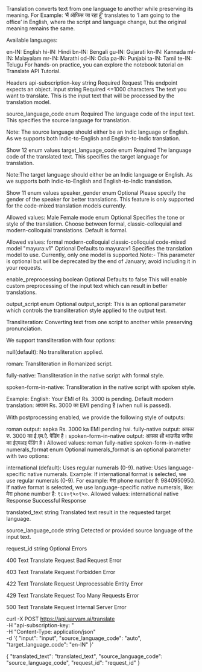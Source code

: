 Translation converts text from one language to another while preserving its meaning. For Example: ‘मैं ऑफिस जा रहा हूँ’ translates to ‘I am going to the office’ in English, where the script and language change, but the original meaning remains the same.

Available languages:

en-IN: English
hi-IN: Hindi
bn-IN: Bengali
gu-IN: Gujarati
kn-IN: Kannada
ml-IN: Malayalam
mr-IN: Marathi
od-IN: Odia
pa-IN: Punjabi
ta-IN: Tamil
te-IN: Telugu
For hands-on practice, you can explore the notebook tutorial on Translate API Tutorial.

Headers
api-subscription-key
string
Required
Request
This endpoint expects an object.
input
string
Required
<=1000 characters
The text you want to translate. This is the input text that will be processed by the translation model.

source_language_code
enum
Required
The language code of the input text. This specifies the source language for translation.

Note: The source language should either be an Indic language or English. As we supports both Indic-to-English and English-to-Indic translation.


Show 12 enum values
target_language_code
enum
Required
The language code of the translated text. This specifies the target language for translation.

Note:The target language should either be an Indic language or English. As we supports both Indic-to-English and English-to-Indic translation.


Show 11 enum values
speaker_gender
enum
Optional
Please specify the gender of the speaker for better translations. This feature is only supported for the code-mixed translation models currently.

Allowed values:
Male
Female
mode
enum
Optional
Specifies the tone or style of the translation. Choose between formal, classic-colloquial and modern-colloquial translations. Default is formal.

Allowed values:
formal
modern-colloquial
classic-colloquial
code-mixed
model
"mayura:v1"
Optional
Defaults to mayura:v1
Specifies the translation model to use. Currently, only one model is supported.Note:- This parameter is optional but will be deprecated by the end of January; avoid including it in your requests.

enable_preprocessing
boolean
Optional
Defaults to false
This will enable custom preprocessing of the input text which can result in better translations.

output_script
enum
Optional
output_script: This is an optional parameter which controls the transliteration style applied to the output text.

Transliteration: Converting text from one script to another while preserving pronunciation.

We support transliteration with four options:

null(default): No transliteration applied.

roman: Transliteration in Romanized script.

fully-native: Transliteration in the native script with formal style.

spoken-form-in-native: Transliteration in the native script with spoken style.

Example:
English: Your EMI of Rs. 3000 is pending. Default modern translation: आपका Rs. 3000 का EMI pending है (when null is passed).

With postprocessing enabled, we provide the following style of outputs:

roman output: aapka Rs. 3000 ka EMI pending hai.
fully-native output: आपका रु. 3000 का ई.एम.ऐ. पेंडिंग है।
spoken-form-in-native output: आपका थ्री थाउजेंड रूपीस का ईएमअइ पेंडिंग है।
Allowed values:
roman
fully-native
spoken-form-in-native
numerals_format
enum
Optional
numerals_format is an optional parameter with two options:

international (default): Uses regular numerals (0-9).
native: Uses language-specific native numerals.
Example:
If international format is selected, we use regular numerals (0-9). For example: मेरा phone number है: 9840950950.
If native format is selected, we use language-specific native numerals, like: मेरा phone number है: ९८४०९५०९५०.
Allowed values:
international
native
Response
Successful Response

translated_text
string
Translated text result in the requested target language.

source_language_code
string
Detected or provided source language of the input text.

request_id
string
Optional
Errors

400
Text Translate Request Bad Request Error

403
Text Translate Request Forbidden Error

422
Text Translate Request Unprocessable Entity Error

429
Text Translate Request Too Many Requests Error

500
Text Translate Request Internal Server Error

curl -X POST https://api.sarvam.ai/translate \
     -H "api-subscription-key: <apiSubscriptionKey>" \
     -H "Content-Type: application/json" \
     -d '{
  "input": "input",
  "source_language_code": "auto",
  "target_language_code": "en-IN"
}'

{
  "translated_text": "translated_text",
  "source_language_code": "source_language_code",
  "request_id": "request_id"
}